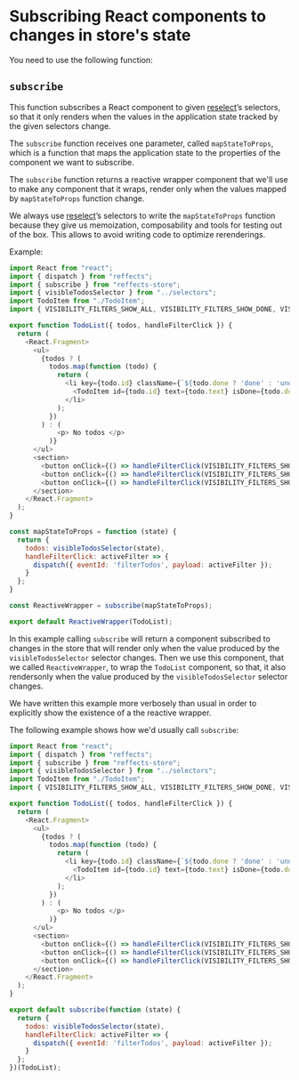 # Subscribing React components to changes in store's state

You need to use the following function:

## `subscribe`
This function subscribes a React component to given [reselect](https://github.com/reduxjs/reselect)’s selectors, so that it only renders when the values in the application state tracked by the given selectors change.

The `subscribe` function receives one parameter, called `mapStateToProps`, which is a function that maps the application state to the properties of the component we want to subscribe.

The `subscribe` function returns a reactive wrapper component that we'll use to make any component that it wraps, render only when the values mapped by `mapStateToProps` function change. 

We always use  [reselect](https://github.com/reduxjs/reselect)’s selectors to write the `mapStateToProps` function because they give us memoization, composability and tools for testing out of the box. This allows to avoid writing code to optimize rerenderings.

Example:
```js
import React from "react";
import { dispatch } from "reffects";
import { subscribe } from "reffects-store";
import { visibleTodosSelector } from "../selectors";
import TodoItem from "./TodoItem";
import { VISIBILITY_FILTERS_SHOW_ALL, VISIBILITY_FILTERS_SHOW_DONE, VISIBILITY_FILTERS_SHOW_UNDONE } from "../constants";

export function TodoList({ todos, handleFilterClick }) {
  return (
    <React.Fragment>
      <ul>
        {todos ? (
          todos.map(function (todo) {
            return (
              <li key={todo.id} className={`${todo.done ? 'done' : 'undone'}`}>
                <TodoItem id={todo.id} text={todo.text} isDone={todo.done} />
              </li>
            );
          })
        ) : (
            <p> No todos </p>
          )}
      </ul>
      <section>
        <button onClick={() => handleFilterClick(VISIBILITY_FILTERS_SHOW_ALL)}>All</button>
        <button onClick={() => handleFilterClick(VISIBILITY_FILTERS_SHOW_DONE)}>Done</button>
        <button onClick={() => handleFilterClick(VISIBILITY_FILTERS_SHOW_UNDONE)}>Undone</button>
      </section>
    </React.Fragment>
  );
}

const mapStateToProps = function (state) {
  return {
    todos: visibleTodosSelector(state),
    handleFilterClick: activeFilter => {
      dispatch({ eventId: 'filterTodos', payload: activeFilter });
    }
  };
}

const ReactiveWrapper = subscribe(mapStateToProps);

export default ReactiveWrapper(TodoList);
```

In this example calling `subscribe` will return a component subscribed to changes in the store that will render only when the value produced by the `visibleTodosSelector` selector changes. Then we use this component, that we called `ReactiveWrapper`, to wrap the `TodoList` component, so that, it also rendersonly when the value produced by the `visibleTodosSelector` selector changes.

We have written this example more verbosely than usual in order to explicitly show the existence of a the reactive wrapper.

The following example shows how we'd usually call `subscribe`:

```js
import React from "react";
import { dispatch } from "reffects";
import { subscribe } from "reffects-store";
import { visibleTodosSelector } from "../selectors";
import TodoItem from "./TodoItem";
import { VISIBILITY_FILTERS_SHOW_ALL, VISIBILITY_FILTERS_SHOW_DONE, VISIBILITY_FILTERS_SHOW_UNDONE } from "../constants";

export function TodoList({ todos, handleFilterClick }) {
  return (
    <React.Fragment>
      <ul>
        {todos ? (
          todos.map(function (todo) {
            return (
              <li key={todo.id} className={`${todo.done ? 'done' : 'undone'}`}>
                <TodoItem id={todo.id} text={todo.text} isDone={todo.done} />
              </li>
            );
          })
        ) : (
            <p> No todos </p>
          )}
      </ul>
      <section>
        <button onClick={() => handleFilterClick(VISIBILITY_FILTERS_SHOW_ALL)}>All</button>
        <button onClick={() => handleFilterClick(VISIBILITY_FILTERS_SHOW_DONE)}>Done</button>
        <button onClick={() => handleFilterClick(VISIBILITY_FILTERS_SHOW_UNDONE)}>Undone</button>
      </section>
    </React.Fragment>
  );
}

export default subscribe(function (state) {
  return {
    todos: visibleTodosSelector(state),
    handleFilterClick: activeFilter => {
      dispatch({ eventId: 'filterTodos', payload: activeFilter });
    }
  };
})(TodoList);
```


